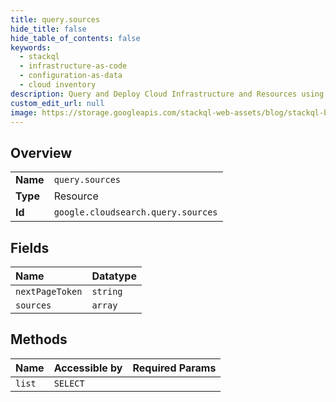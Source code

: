 ```yaml
---
title: query.sources
hide_title: false
hide_table_of_contents: false
keywords:
  - stackql
  - infrastructure-as-code
  - configuration-as-data
  - cloud inventory
description: Query and Deploy Cloud Infrastructure and Resources using SQL
custom_edit_url: null
image: https://storage.googleapis.com/stackql-web-assets/blog/stackql-blog-post-featured-image.png
---
```

  
    

## Overview
<table><tbody>
<tr><td><b>Name</b></td><td><code>query.sources</code></td></tr>
<tr><td><b>Type</b></td><td>Resource</td></tr>
<tr><td><b>Id</b></td><td><code>google.cloudsearch.query.sources</code></td></tr>
</tbody></table>

## Fields
| Name | Datatype |
|:-----|:---------|
| `nextPageToken` | `string` |
| `sources` | `array` |
## Methods
| Name | Accessible by | Required Params |
|:-----|:--------------|:----------------|
| `list` | `SELECT` |  |
